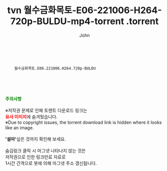 ﻿---
layout: post
title:  "                   tvn 월수금화목토-E06-221006-H264-720p-BULDU-mp4-torrent                .torrent"
author: John
categories: [ 드라마 ]
tags: [  ]
image:  
description: "                   tvn 월수금화목토-E06-221006-H264-720p-BULDU-mp4-torrent                 torrent 정보 공유"
toc: true
toc_sticky: true
---

<br>

        월수금화목토.E06.221006.H264.720p-BULDU  
    
<br><br><br>
<p data-ke-size="size16"><b><span style="color: green;">주의사항</span></b><br /><br />※저작권 문제로 인해 토렌트 다운로드 링크는<br /><b><span style="color: red;">유사 이미지</span></b>에 숨겨뒀습니다.<br />※Due to copyright issues, the torrent download link is hidden where it looks like an image.<br /><br /><b>'설마'</b>싶은 것까지 확인해 보세요.<br /><br />숨김링크 클릭 시 마그넷 나타나지 않는 것은<br />저작권으로 인한 링크만료 자료로<br />1시간 간격으로 봇에 의해 마그넷 주소 갱신됩니다.</p>
